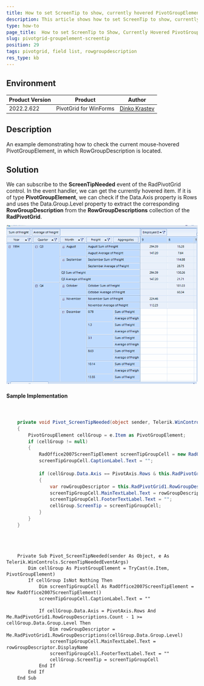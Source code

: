 ```yaml
---
title: How to set ScreenTip to show, currently hovered PivotGroupElement, in which RowGroupDescription is located
description: This article shows how to set ScreenTip to show, currently hovered PivotGroupElement, in which RowGroupDescription is located
type: how-to
page_title:  How to set ScreenTip to Show, Currently Hovered PivotGroupElement, in which RowGroupDescription is Located
slug: pivotgrid-groupelement-screentip
position: 29
tags: pivotgrid, field list, rowgroupdescription
res_type: kb
---
```


## Environment
|Product Version|Product|Author|
|----|----|----|
|2022.2.622|PivotGrid for WinForms|[Dinko Krastev](https://www.telerik.com/blogs/author/dinko-krastev)|


## Description

An example demonstrating how to check the current mouse-hovered PivotGroupElement, in which RowGroupDescription is located.

## Solution

We can subscribe to the __ScreenTipNeeded__ event of the RadPivotGrid control. In the event handler, we can get the currently hovered item. If it is of type __PivotGroupElement__, we can check if the Data.Axis property is Rows and uses the Data.Group.Level property to extract the corresponding __RowGroupDescription__ from the __RowGroupDescriptions__ collection of the __RadPivotGrid__.

![pivotgrid-groupelement-screentip 001](images/pivotgrid-groupelement-screentip.gif)

#### Sample Implementation


````C#


	private void Pivot_ScreenTipNeeded(object sender, Telerik.WinControls.ScreenTipNeededEventArgs e)
	{
		PivotGroupElement cellGroup = e.Item as PivotGroupElement;
		if (cellGroup != null)
		{
			RadOffice2007ScreenTipElement screenTipGroupCell = new RadOffice2007ScreenTipElement();
			screenTipGroupCell.CaptionLabel.Text = "";

			if (cellGroup.Data.Axis == PivotAxis.Rows & this.RadPivotGrid1.RowGroupDescriptions.Count - 1 >= cellGroup.Data.Group.Level)
			{
				var rowGroupDescriptor = this.RadPivotGrid1.RowGroupDescriptions[cellGroup.Data.Group.Level];
				screenTipGroupCell.MainTextLabel.Text = rowGroupDescriptor.DisplayName;
				screenTipGroupCell.FooterTextLabel.Text = "";
				cellGroup.ScreenTip = screenTipGroupCell;
			}
		}
	}

	

````
````VB.NET

	Private Sub Pivot_ScreenTipNeeded(sender As Object, e As Telerik.WinControls.ScreenTipNeededEventArgs)
		Dim cellGroup As PivotGroupElement = TryCast(e.Item, PivotGroupElement)
		If cellGroup IsNot Nothing Then
			Dim screenTipGroupCell As RadOffice2007ScreenTipElement = New RadOffice2007ScreenTipElement()
			screenTipGroupCell.CaptionLabel.Text = ""

			If cellGroup.Data.Axis = PivotAxis.Rows And Me.RadPivotGrid1.RowGroupDescriptions.Count - 1 >= cellGroup.Data.Group.Level Then
				Dim rowGroupDescriptor = Me.RadPivotGrid1.RowGroupDescriptions(cellGroup.Data.Group.Level)
				screenTipGroupCell.MainTextLabel.Text = rowGroupDescriptor.DisplayName
				screenTipGroupCell.FooterTextLabel.Text = ""
				cellGroup.ScreenTip = screenTipGroupCell
			End If
		End If
	End Sub


````

